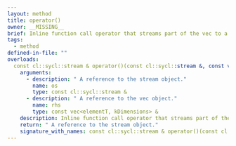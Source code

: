 ```yaml
---
layout: method
title: operator()
owner: __MISSING__
brief: Inline function call operator that streams part of the vec to a stream object. This function call operator streams the s8, s9, sA, sB, sC, sD, sE and sF element of the vec object.
tags:
  - method
defined-in-file: ""
overloads:
  const cl::sycl::stream & operator()(const cl::sycl::stream &, const vec<elementT, kDimensions> &):
    arguments:
      - description: " A reference to the stream object."
        name: os
        type: const cl::sycl::stream &
      - description: " A reference to the vec object."
        name: rhs
        type: const vec<elementT, kDimensions> &
    description: Inline function call operator that streams part of the vec to a stream object. This function call operator streams the s8, s9, sA, sB, sC, sD, sE and sF element of the vec object.
    return: " A reference to the stream object."
    signature_with_names: const cl::sycl::stream & operator()(const cl::sycl::stream & os, const vec<elementT, kDimensions> & rhs)
---
```

